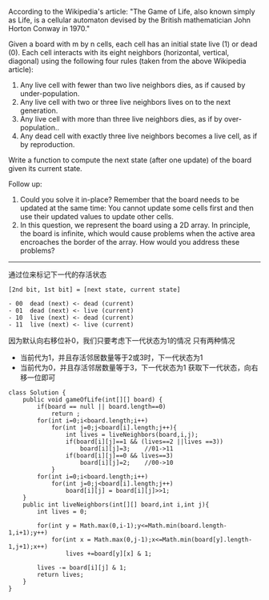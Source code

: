 According to the Wikipedia's article: "The Game of Life, also known simply as Life, is a cellular automaton devised by the British mathematician John Horton Conway in 1970."

Given a board with m by n cells, each cell has an initial state live (1) or dead (0). Each cell interacts with its eight neighbors (horizontal, vertical, diagonal) using the following four rules (taken from the above Wikipedia article):

1. Any live cell with fewer than two live neighbors dies, as if caused by under-population.
2. Any live cell with two or three live neighbors lives on to the next generation.
3. Any live cell with more than three live neighbors dies, as if by over-population..
4. Any dead cell with exactly three live neighbors becomes a live cell, as if by reproduction.

Write a function to compute the next state (after one update) of the board given its current state.

Follow up: 
1. Could you solve it in-place? Remember that the board needs to be updated at the same time: You cannot update some cells first and then use their updated values to update other cells.
2. In this question, we represent the board using a 2D array. In principle, the board is infinite, which would cause problems when the active area encroaches the border of the array. How would you address these problems?

---
通过位来标记下一代的存活状态
```
[2nd bit, 1st bit] = [next state, current state]

- 00  dead (next) <- dead (current)
- 01  dead (next) <- live (current)  
- 10  live (next) <- dead (current)  
- 11  live (next) <- live (current) 
```
因为默认向右移位补0，我们只要考虑下一代状态为1的情况
只有两种情况
* 当前代为1，并且存活邻居数量等于2或3时，下一代状态为1
* 当前代为0，并且存活邻居数量等于3，下一代状态为1
获取下一代状态，向右移一位即可

```
class Solution {
    public void gameOfLife(int[][] board) {
        if(board == null || board.length==0)
            return ;
        for(int i=0;i<board.length;i++)
            for(int j=0;j<board[i].length;j++){
                int lives = liveNeighbors(board,i,j);
                if(board[i][j]==1 && (lives==2 ||lives ==3))
                    board[i][j]=3;    //01->11
                if(board[i][j]==0 && lives==3)
                    board[i][j]=2;    //00->10
            }
        for(int i=0;i<board.length;i++)
            for(int j=0;j<board[i].length;j++)
                board[i][j] = board[i][j]>>1;
    }
    public int liveNeighbors(int[][] board,int i,int j){
        int lives = 0;
        
        for(int y = Math.max(0,i-1);y<=Math.min(board.length-1,i+1);y++)
            for(int x = Math.max(0,j-1);x<=Math.min(board[y].length-1,j+1);x++)
                lives +=board[y][x] & 1;
        
        lives -= board[i][j] & 1;
        return lives;
    }
}
```